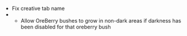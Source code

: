 * Fix creative tab name
* * Allow OreBerry bushes to grow in non-dark areas if darkness has been disabled for that oreberry bush